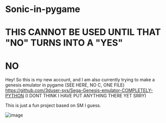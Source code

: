 # Sonic-in-pygame
# THIS CANNOT BE USED UNTIL THAT "NO" TURNS INTO A "YES"
# NO
Hey! So this is my new account, and I am also currently trying to make a genesis emulator in pygame (SEE HERE, NO C, ONE FILE) https://github.com/3duser-sys/Sega-Genesis-emulator-COMPLETELY-PYTHON (I DONT THINK I HAVE PUT ANYTHING THERE YET SRRY)

This is just a fun project based on SM I guess. 

![image](https://github.com/user-attachments/assets/33acd6d5-282d-4aba-bcb1-2554af0006d5)
